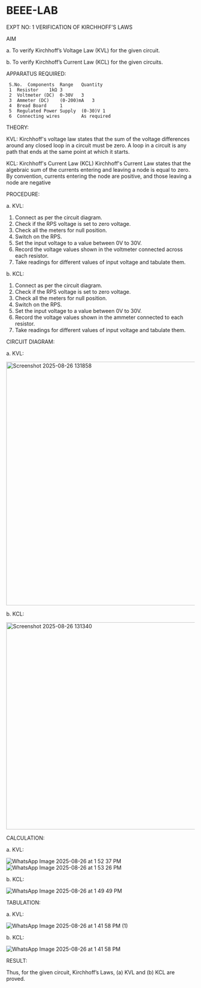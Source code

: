 # BEEE-LAB

EXPT NO: 1	VERIFICATION OF KIRCHHOFF’S LAWS


AIM

a.   To verify Kirchhoff’s Voltage Law (KVL) for the given circuit. 

b.   To verify Kirchhoff’s Current Law (KCL) for the given circuits.

APPARATUS REQUIRED:

     S.No.	Components	Range	Quantity
     1	Resistor	1kΩ	3
     2	Voltmeter (DC)	0-30V	3
     3	Ammeter (DC)	(0-200)mA	3
     4	Bread Board		1
     5	Regulated Power Supply	(0-30)V	1
     6	Connecting wires		As required

THEORY:

KVL: Kirchhoff's voltage law states that the sum of the voltage differences around any closed loop in a circuit must be zero. A loop in a circuit is any path that ends at the same point at which it starts.

KCL:
Kirchhoff's Current Law (KCL) Kirchhoff's Current Law states that the algebraic sum of the currents entering and leaving a node is equal to zero. By convention, currents entering the node are positive, and those leaving a node are negative


PROCEDURE:

a.   KVL:

1.   Connect as per the circuit diagram.
2.   Check if the RPS voltage is set to zero voltage.
3.   Check all the meters for null position.
4.   Switch on the RPS.
5.   Set the input voltage to a value between 0V to 30V.
6.   Record the voltage values shown in the voltmeter connected across each resistor.
7.   Take readings for different values of input voltage and tabulate them.


b.  KCL:
1.   Connect as per the circuit diagram.
2.   Check if the RPS voltage is set to zero voltage.
3.   Check all the meters for null position.
4.   Switch on the RPS.
5.   Set the input voltage to a value between 0V to 30V.
6.   Record the voltage values shown in the ammeter connected to each resistor.
7.   Take readings for different values of input voltage and tabulate them.   

CIRCUIT DIAGRAM:


a.   KVL:
 
<img width="1097" height="649" alt="Screenshot 2025-08-26 131858" src="https://github.com/user-attachments/assets/e42f33ac-a616-4e99-b14c-1dfe2616782d" />

b.  KCL:

 
 <img width="921" height="552" alt="Screenshot 2025-08-26 131340" src="https://github.com/user-attachments/assets/e706ed66-c2e5-4078-8bf1-1aaa80597268" />

CALCULATION:

a.   KVL:
 
![WhatsApp Image 2025-08-26 at 1 52 37 PM](https://github.com/user-attachments/assets/f9d6299c-541e-4761-864a-b36ef56df51f)
![WhatsApp Image 2025-08-26 at 1 53 26 PM](https://github.com/user-attachments/assets/5f1d521d-3e22-4c3f-a849-d1d83c90ff1d)


b.  KCL:


![WhatsApp Image 2025-08-26 at 1 49 49 PM](https://github.com/user-attachments/assets/ca31ed22-8446-45dc-8c29-88c7add62d0e)




TABULATION:

a.   KVL:

 
 ![WhatsApp Image 2025-08-26 at 1 41 58 PM (1)](https://github.com/user-attachments/assets/7a9bf055-4c4a-472d-8576-019476009b1d)



b.  KCL:


![WhatsApp Image 2025-08-26 at 1 41 58 PM](https://github.com/user-attachments/assets/55c8bb5c-5f4b-431f-a5e4-743f93ba5765)



RESULT:

Thus, for the given circuit, Kirchhoff’s Laws, (a) KVL and (b) KCL are proved.


